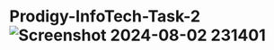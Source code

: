 # Prodigy-InfoTech-Task-2![Screenshot 2024-08-02 231401](https://github.com/user-attachments/assets/83602d0d-f2ac-437b-bc1b-012d39f4bf05)
